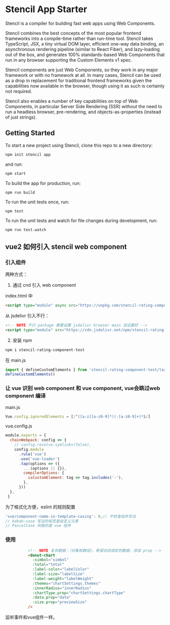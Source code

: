 # Stencil App Starter

Stencil is a compiler for building fast web apps using Web Components.

Stencil combines the best concepts of the most popular frontend frameworks into a compile-time rather than run-time tool.  Stencil takes TypeScript, JSX, a tiny virtual DOM layer, efficient one-way data binding, an asynchronous rendering pipeline (similar to React Fiber), and lazy-loading out of the box, and generates 100% standards-based Web Components that run in any browser supporting the Custom Elements v1 spec.

Stencil components are just Web Components, so they work in any major framework or with no framework at all. In many cases, Stencil can be used as a drop in replacement for traditional frontend frameworks given the capabilities now available in the browser, though using it as such is certainly not required.

Stencil also enables a number of key capabilities on top of Web Components, in particular Server Side Rendering (SSR) without the need to run a headless browser, pre-rendering, and objects-as-properties (instead of just strings).

## Getting Started

To start a new project using Stencil, clone this repo to a new directory:

```bash
npm init stencil app
```

and run:

```bash
npm start
```

To build the app for production, run:

```bash
npm run build
```

To run the unit tests once, run:

```
npm test
```

To run the unit tests and watch for file changes during development, run:

```
npm run test.watch
```
## vue2 如何引入 stencil web component

### 引入组件

两种方式：

1. 通过 cnd 引入 web component

index.html 中

```html
<script type="module" async src="https://unpkg.com/stencil-rating-component-test"></script>
```

从 jsdelivr 引入不行：

```html
<!-- NOTE 不行 package 需要设置 jsdelivr browser main 没设置好 -->
<script type="module" src="https://cdn.jsdelivr.net/npm/stencil-rating-component-test@1.0.1/dist/esm/index.js"></script>
```

2. 安装 npm

```bash
npm i stencil-rating-component-test
```

在 main.js

```js
import { defineCustomElements } from 'stencil-rating-component-test/loader'
defineCustomElements()
```

### 让 vue 识别 web component 和 vue component, vue会跳过web component 编译
main.js
```js
Vue.config.ignoredElements = [/^([a-z][a-z0-9]*)(-[a-z0-9]+)*$/] 
```
vue.config.js

```js
module.exports = {
  chainWebpack: config => {
    // config.resolve.symlinks(false),
    config.module
      .rule('vue')
      .use('vue-loader')
      .tap(options => ({
        ...(options || {}),
        compilerOptions: {
          isCustomElement: tag => tag.includes('-'),
        },
      }))
  },
 }
```

为了格式化方便，eslint 的规则配置

```js
'vue/component-name-in-template-casing': 0,// 不检查组件写法
// kebab-case 写法的标签是自定义元素
// PascalCase 风格的是 vue 组件
```

### 使用

```html
          <!-- NOTE 复杂数据：（对象和数组）、希望动态绑定的数据，添加 prop -->
          <donut-chart
            :simbol="simbol"
            :total="total"
            :label-color="labelColor"
            :label-size="labelSize"
            :label-weight="labelWeight"
            :themes="chartSettings.themes"
            :innerRadius="innerRadius"
            :chartType.prop="chartSettings.chartType"
            :data.prop="data"
            :size.prop="previewSize"
          />
```
监听事件和vue组件一样。
